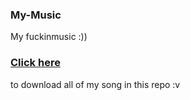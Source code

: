 ### My-Music

My fuckinmusic :))

### [Click here](https://github.com/KevinNitroG/My-Music/archive/refs/heads/main.zip)

to download all of my song in this repo :v
